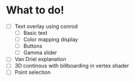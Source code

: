 # What to do!

 - [ ] Text overlay using conrod
    - [ ] Basic text
    - [ ] Color mapping display
    - [ ] Buttons
    - [ ] Gamma slider
 - [ ] Van Driel explanation
 - [ ] 3D continous with billboarding in vertex shader
 - [ ] Point selection
